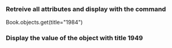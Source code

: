 ### Retreive all attributes and display with the command

Book.objects.get(title="1984")

### Display the value of the object with title 1949